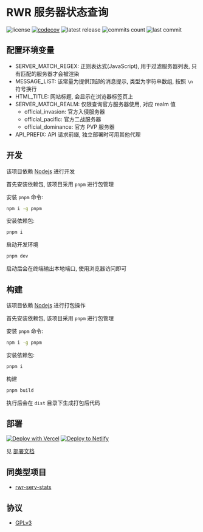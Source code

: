 # RWR 服务器状态查询

![license](https://badgen.net/github/license/Kreedzt/rwr-server-stats)
[![codecov](https://codecov.io/gh/Kreedzt/rwr-server-stats/branch/master/graph/badge.svg?token=OLK64A6MAM)](https://codecov.io/gh/Kreedzt/rwr-server-stats)
![latest release](https://badgen.net/github/release/Kreedzt/rwr-server-stats)
![commits count](https://badgen.net/github/commits/Kreedzt/rwr-server-stats)
![last commit](https://badgen.net/github/last-commit/Kreedzt/rwr-server-stats)

## 配置环境变量

- SERVER_MATCH_REGEX: 正则表达式(JavaScript), 用于过滤服务器列表, 只有匹配的服务器才会被渲染
- MESSAGE_LIST: 该常量为提供顶部的消息提示, 类型为字符串数组, 按照 `\n` 符号换行
- HTML_TITLE: 网站标题, 会显示在浏览器标签页上
- SERVER_MATCH_REALM: 仅限查询官方服务器使用, 对应 realm 值
  + official_invasion: 官方入侵服务器
  + official_pacific: 官方二战服务器
  + official_dominance: 官方 PVP 服务器
- API_PREFIX: API 请求前缀, 独立部署时可用其他代理 

## 开发

该项目依赖 [Nodejs](https://nodejs.org/en/) 进行开发

首先安装依赖包, 该项目采用 `pnpm` 进行包管理

安装 `pnpm` 命令:

```sh
npm i -g pnpm
```

安装依赖包:

```sh
pnpm i
```

启动开发环境

```sh
pnpm dev
```

启动后会在终端输出本地端口, 使用浏览器访问即可

## 构建

该项目依赖 [Nodejs](https://nodejs.org/en/) 进行打包操作

首先安装依赖包, 该项目采用 `pnpm` 进行包管理

安装 `pnpm` 命令:

```sh
npm i -g pnpm
```

安装依赖包:

```sh
pnpm i
```

构建

```sh
pnpm build
```

执行后会在 `dist` 目录下生成打包后代码

## 部署

[![Deploy with Vercel](https://vercel.com/button)](https://vercel.com/new/clone?repository-url=https%3A%2F%2Fgithub.com%2FKreedzt%2Frwr-server-stats&env=MESSAGE_LIST,SERVER_MATCH_REGEX,HTML_TITLE,SERVER_MATCH_REALM&envDescription=SERVER_MATCH_REGEX%3A%20%E4%B8%BA%E6%AD%A3%E5%88%99%E8%A1%A8%E8%BE%BE%E5%BC%8F(JavaScript)%2C%20%E5%8F%AA%E6%9C%89%E5%8C%B9%E9%85%8D%E7%9A%84%E6%9C%8D%E5%8A%A1%E5%99%A8%E6%89%8D%E4%BC%9A%E8%A2%AB%E6%B8%B2%E6%9F%93&envLink=https%3A%2F%2Fgithub.com%2FKreedzt%2Frwr-server-stats%2Fblob%2Fmaster%2FREADME.md%23%25E9%2585%258D%25E7%25BD%25AE%25E7%258E%25AF%25E5%25A2%2583%25E5%258F%2598%25E9%2587%258F&project-name=rwr-server-stats&repository-name=rwr-server-stats)
[![Deploy to Netlify](https://www.netlify.com/img/deploy/button.svg)](https://app.netlify.com/start/deploy?repository=https://github.com/Kreedzt/rwr-server-stats)

见 [部署文档](https://github.com/Kreedzt/rwr-server-stats/blob/master/DEPLOYMENT.md)

## 同类型项目

- [rwr-serv-stats](https://github.com/frg2089/rwr-serv-stats)

## 协议

- [GPLv3](https://opensource.org/licenses/GPL-3.0)
